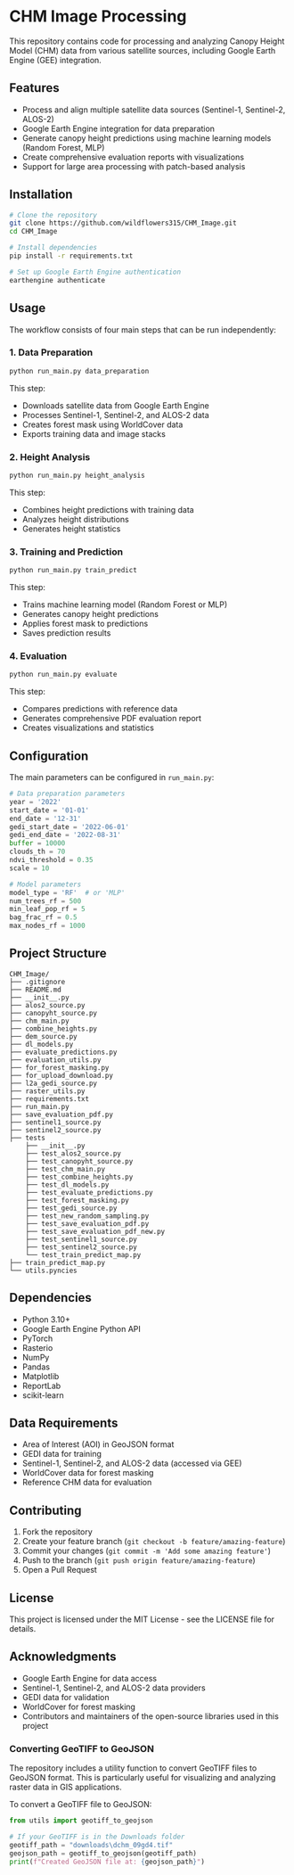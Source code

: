 # CHM Image Processing

This repository contains code for processing and analyzing Canopy Height Model (CHM) data from various satellite sources, including Google Earth Engine (GEE) integration.

## Features

- Process and align multiple satellite data sources (Sentinel-1, Sentinel-2, ALOS-2)
- Google Earth Engine integration for data preparation
- Generate canopy height predictions using machine learning models (Random Forest, MLP)
- Create comprehensive evaluation reports with visualizations
- Support for large area processing with patch-based analysis

## Installation

```bash
# Clone the repository
git clone https://github.com/wildflowers315/CHM_Image.git
cd CHM_Image

# Install dependencies
pip install -r requirements.txt

# Set up Google Earth Engine authentication
earthengine authenticate
```

## Usage

The workflow consists of four main steps that can be run independently:

### 1. Data Preparation
```bash
python run_main.py data_preparation
```
This step:
- Downloads satellite data from Google Earth Engine
- Processes Sentinel-1, Sentinel-2, and ALOS-2 data
- Creates forest mask using WorldCover data
- Exports training data and image stacks

### 2. Height Analysis
```bash
python run_main.py height_analysis
```
This step:
- Combines height predictions with training data
- Analyzes height distributions
- Generates height statistics

### 3. Training and Prediction
```bash
python run_main.py train_predict
```
This step:
- Trains machine learning model (Random Forest or MLP)
- Generates canopy height predictions
- Applies forest mask to predictions
- Saves prediction results

### 4. Evaluation
```bash
python run_main.py evaluate
```
This step:
- Compares predictions with reference data
- Generates comprehensive PDF evaluation report
- Creates visualizations and statistics

## Configuration

The main parameters can be configured in `run_main.py`:

```python
# Data preparation parameters
year = '2022'
start_date = '01-01'
end_date = '12-31'
gedi_start_date = '2022-06-01'
gedi_end_date = '2022-08-31'
buffer = 10000
clouds_th = 70
ndvi_threshold = 0.35
scale = 10

# Model parameters
model_type = 'RF'  # or 'MLP'
num_trees_rf = 500
min_leaf_pop_rf = 5
bag_frac_rf = 0.5
max_nodes_rf = 1000
```

## Project Structure

```
CHM_Image/
├── .gitignore
├── README.md
├── __init__.py
├── alos2_source.py
├── canopyht_source.py
├── chm_main.py
├── combine_heights.py
├── dem_source.py
├── dl_models.py
├── evaluate_predictions.py
├── evaluation_utils.py
├── for_forest_masking.py
├── for_upload_download.py
├── l2a_gedi_source.py
├── raster_utils.py
├── requirements.txt
├── run_main.py
├── save_evaluation_pdf.py
├── sentinel1_source.py
├── sentinel2_source.py
├── tests
    ├── __init__.py
    ├── test_alos2_source.py
    ├── test_canopyht_source.py
    ├── test_chm_main.py
    ├── test_combine_heights.py
    ├── test_dl_models.py
    ├── test_evaluate_predictions.py
    ├── test_forest_masking.py
    ├── test_gedi_source.py
    ├── test_new_random_sampling.py
    ├── test_save_evaluation_pdf.py
    ├── test_save_evaluation_pdf_new.py
    ├── test_sentinel1_source.py
    ├── test_sentinel2_source.py
    └── test_train_predict_map.py
├── train_predict_map.py
└── utils.pyncies
```

## Dependencies

- Python 3.10+
- Google Earth Engine Python API
- PyTorch
- Rasterio
- NumPy
- Pandas
- Matplotlib
- ReportLab
- scikit-learn

## Data Requirements

- Area of Interest (AOI) in GeoJSON format
- GEDI data for training
- Sentinel-1, Sentinel-2, and ALOS-2 data (accessed via GEE)
- WorldCover data for forest masking
- Reference CHM data for evaluation

## Contributing

1. Fork the repository
2. Create your feature branch (`git checkout -b feature/amazing-feature`)
3. Commit your changes (`git commit -m 'Add some amazing feature'`)
4. Push to the branch (`git push origin feature/amazing-feature`)
5. Open a Pull Request

## License

This project is licensed under the MIT License - see the LICENSE file for details.

## Acknowledgments

- Google Earth Engine for data access
- Sentinel-1, Sentinel-2, and ALOS-2 data providers
- GEDI data for validation
- WorldCover for forest masking
- Contributors and maintainers of the open-source libraries used in this project


### Converting GeoTIFF to GeoJSON

The repository includes a utility function to convert GeoTIFF files to GeoJSON format. This is particularly useful for visualizing and analyzing raster data in GIS applications.

To convert a GeoTIFF file to GeoJSON:

```python
from utils import geotiff_to_geojson

# If your GeoTIFF is in the Downloads folder
geotiff_path = "downloads\dchm_09gd4.tif"
geojson_path = geotiff_to_geojson(geotiff_path)
print(f"Created GeoJSON file at: {geojson_path}")
```

